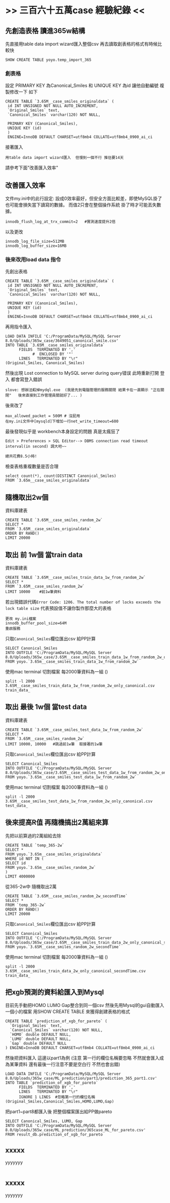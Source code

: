 # >> 三百六十五萬case 經驗紀錄 << #


## 先創造表格 讀進365w結構 ##

先直接用table data import wizard匯入整個csv 再去讀取創表格的格式有時候比較快

```
SHOW CREATE TABLE yoyo.temp_import_365
```
### 創表格 ###
設定 PRIMARY KEY 為Canonical_Smiles
 和 UNIQUE KEY 為id 讓他自動編號
複製修改一下 如下
```
CREATE TABLE `3.65M__case_smiles_originaldata` (
 id INT UNSIGNED NOT NULL AUTO_INCREMENT,
 `Original_Smiles` text,
 `Canonical_Smiles` varchar(120) NOT NULL,

 PRIMARY KEY (Canonical_Smiles),
 UNIQUE KEY (id)
 )
 ENGINE=InnoDB DEFAULT CHARSET=utf8mb4 COLLATE=utf8mb4_0900_ai_ci
```
接著匯入 
```
用table data import wizard匯入  但慢到一個不行 推估要14天
```
請參考下面"改善匯入效率"




## 改善匯入效率 ##

文件my.ini中的此行設定:
設成0效率最好，但安全方面比較差，即使MySQL掛了也可能會損失當下讀寫的數據。
而值2只會在整個操作系統 掛了時才可能丟失數據。
```
innodb_flush_log_at_trx_commit=2   #實測速度提升2倍
```


以及更改
```
innodb_log_file_size=512MB
innodb_log_buffer_size=16MB
```
### 後來改用load data 指令

先創出表格
```
CREATE TABLE `3.65M__case_smiles_originaldata` (
 id INT UNSIGNED NOT NULL AUTO_INCREMENT,
 `Original_Smiles` text,
 `Canonical_Smiles` varchar(120) NOT NULL,

 PRIMARY KEY (Canonical_Smiles),
 UNIQUE KEY (id)
 )
 ENGINE=InnoDB DEFAULT CHARSET=utf8mb4 COLLATE=utf8mb4_0900_ai_ci
```
再用指令匯入
```
LOAD DATA INFILE 'C:/ProgramData/MySQL/MySQL Server 8.0/Uploads/365w_case/3649051_canonical_smile.csv'
INTO TABLE `3.65M__case_smiles_originaldata`
      FIELDS  TERMINATED BY ',' 
            #  ENCLOSED BY '"' 
      LINES   TERMINATED BY "\r"
(Original_Smiles, Canonical_Smiles)
```
然後出現 Lost connection to MySQL server during query错误
此時重新打開 登入 都會寫登入錯誤
```
slove: 想辦法殺掉mydql.exe  (我是先到電腦管理的服務關閉 結果卡在一直顯示 "正在關閉"   後來直接到工作管理員關就好了... )
```
後來改了
```
max_allowed_packet = 500M # 沒屁用
在my.ini文件中[mysqld]下增加一行net_write_timeout=600 
```

最後發現似乎是 workbench本身設定的問題 真是太瘋狂了
```
Edit > Preferences > SQL Editor--> DBMS connection read timeout interval(in second) 調大吧~~ 

總共花費8.5小時!
```


檢查表格重複數量是否合理
```
select count(*), count(DISTINCT Canonical_Smiles)
FROM `3.65m__case_smiles_originaldata`
```


## 隨機取出2w個 ##

資料庫建表
```
CREATE TABLE `3.65M__case_smiles_random_2w`
SELECT * 
FROM `3.65M__case_smiles_originaldata`
ORDER BY RAND()
LIMIT 20000
```



## 取出 前 1w個 當train data ##

資料庫建表
```
CREATE TABLE `3.65M__case_smiles_train_data_1w_from_random_2w`
SELECT * 
FROM `3.65M__case_smiles_random_2w`
LIMIT 10000    #前1w筆資料
```
若出現錯誤代碼`Error Code: 1206. The total number of locks exceeds the lock table size` 
代表預設值不讓你製作那麼大的表格
```
更改 my.ini檔案
innodb_buffer_pool_size=64M  
重啟服務
```


只取`Canonical_Smiles`欄位匯出csv 給PP計算
```
SELECT Canonical_Smiles 
INTO OUTFILE 'C:/ProgramData/MySQL/MySQL Server 8.0/Uploads/365w_case/3.65M__case_smiles_train_data_1w_from_random_2w_only_canonical.csv'
FROM yoyo.`3.65m__case_smiles_train_data_1w_from_random_2w`
```

使用mac terminal 切割檔案 每2000筆資料為一組 ()
```
split -l 2000 3.65M__case_smiles_train_data_1w_from_random_2w_only_canonical.csv train_data_
```

## 取出 最後 1w個 當test data ##

資料庫建表
```
CREATE TABLE `3.65M__case_smiles_test_data_1w_from_random_2w`
SELECT * 
FROM `3.65M__case_smiles_random_2w`
LIMIT 10000, 10000   #跳過前1w筆  取接著的1w筆
```

只取`Canonical_Smiles`欄位匯出csv 給PP計算
```
SELECT Canonical_Smiles 
INTO OUTFILE 'C:/ProgramData/MySQL/MySQL Server 8.0/Uploads/365w_case/3.65M__case_smiles_test_data_1w_from_random_2w_only_canonical.csv'
FROM yoyo.`3.65m__case_smiles_test_data_1w_from_random_2w`
```

使用mac terminal 切割檔案 每2000筆資料為一組 ()
```
split -l 2000 3.65M__case_smiles_test_data_1w_from_random_2w_only_canonical.csv test_data_
```

## 後來提高R值 再隨機搞出2萬組來算 ##

先把以前算過的2萬組給去除
```
CREATE TABLE `temp_365-2w`
SELECT * 
FROM yoyo.`3.65m__case_smiles_originaldata`
WHERE id NOT IN (
SELECT id 
FROM yoyo.`3.65m__case_smiles_random_2w`
)
LIMIT 4000000

```
從365-2w中 隨機取出2萬
```
CREATE TABLE `3.65M__case_smiles_random_2w_secondTime`
SELECT * 
FROM `temp_365-2w`
ORDER BY RAND()
LIMIT 20000
```

只取`Canonical_Smiles`欄位匯出csv 給PP計算
```
SELECT Canonical_Smiles 
INTO OUTFILE 'C:/ProgramData/MySQL/MySQL Server 8.0/Uploads/365w_case/3.65M__case_smiles_train_data_2w_only_canonical_secondTime.csv'
FROM yoyo.`3.65M__case_smiles_random_2w_secondTime`
```

使用mac terminal 切割檔案 每2000筆資料為一組 ()
```
split -l 2000 3.65M__case_smiles_train_data_2w_only_canonical_secondTime.csv train_data_
```

## 把xgb預測的資料給匯入到Mysql ##

目前先手動把HOMO LUMO Gap整合到同一個csv 然後先用Mysql的gui自動匯入一個小的檔案 用SHOW CREATE TABLE 來獲得創建表格的格式
```
CREATE TABLE `prediction_of_xgb_for_pareto` (
  `Original_Smiles` text,
  `Canonical_Smiles` varchar(120) NOT NULL,
  `HOMO` double DEFAULT NULL,
  `LUMO` double DEFAULT NULL,
  `Gap` double DEFAULT NULL
) ENGINE=InnoDB DEFAULT CHARSET=utf8mb4 COLLATE=utf8mb4_0900_ai_ci
```
然後把資料匯入 這邊以part1為例 (注意 第一行的欄位名稱要忽略 不然就會匯入成為某筆資料 還有最後一行注意不要是空白行 不然也會出錯)
```
LOAD DATA INFILE 'C:/ProgramData/MySQL/MySQL Server 8.0/Uploads/365w_case/ML_prediction/part1/prediction_365_part1.csv'
INTO TABLE `prediction_of_xgb_for_pareto` 
      FIELDS  TERMINATED BY ',' 
      LINES   TERMINATED BY "\r"
      IGNORE 1 LINES  #忽略第一行的欄位名稱
(Original_Smiles,Canonical_Smiles,HOMO,LUMO,Gap)
```

把part1~part8都匯入後 把整個檔案匯出給PP做pareto
```
SELECT Canonical_Smiles, LUMO, Gap 
INTO OUTFILE 'C:/ProgramData/MySQL/MySQL Server 8.0/Uploads/365w_case/ML_prediction/365case_ML_for_pareto.csv'
FROM result_db.prediction_of_xgb_for_pareto
```

## xxxxx ##

yyyyyyy
```

```


## xxxxx ##

yyyyyyy
```

```

